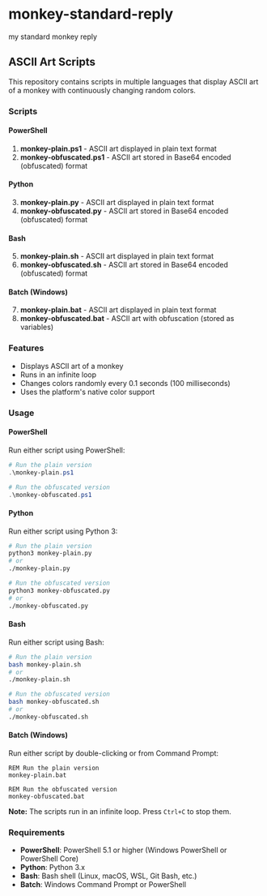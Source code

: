 # monkey-standard-reply
my standard monkey reply

## ASCII Art Scripts

This repository contains scripts in multiple languages that display ASCII art of a monkey with continuously changing random colors.

### Scripts

#### PowerShell
1. **monkey-plain.ps1** - ASCII art displayed in plain text format
2. **monkey-obfuscated.ps1** - ASCII art stored in Base64 encoded (obfuscated) format

#### Python
3. **monkey-plain.py** - ASCII art displayed in plain text format
4. **monkey-obfuscated.py** - ASCII art stored in Base64 encoded (obfuscated) format

#### Bash
5. **monkey-plain.sh** - ASCII art displayed in plain text format
6. **monkey-obfuscated.sh** - ASCII art stored in Base64 encoded (obfuscated) format

#### Batch (Windows)
7. **monkey-plain.bat** - ASCII art displayed in plain text format
8. **monkey-obfuscated.bat** - ASCII art with obfuscation (stored as variables)

### Features

- Displays ASCII art of a monkey
- Runs in an infinite loop
- Changes colors randomly every 0.1 seconds (100 milliseconds)
- Uses the platform's native color support

### Usage

#### PowerShell
Run either script using PowerShell:

```powershell
# Run the plain version
.\monkey-plain.ps1

# Run the obfuscated version
.\monkey-obfuscated.ps1
```

#### Python
Run either script using Python 3:

```bash
# Run the plain version
python3 monkey-plain.py
# or
./monkey-plain.py

# Run the obfuscated version
python3 monkey-obfuscated.py
# or
./monkey-obfuscated.py
```

#### Bash
Run either script using Bash:

```bash
# Run the plain version
bash monkey-plain.sh
# or
./monkey-plain.sh

# Run the obfuscated version
bash monkey-obfuscated.sh
# or
./monkey-obfuscated.sh
```

#### Batch (Windows)
Run either script by double-clicking or from Command Prompt:

```batch
REM Run the plain version
monkey-plain.bat

REM Run the obfuscated version
monkey-obfuscated.bat
```

**Note:** The scripts run in an infinite loop. Press `Ctrl+C` to stop them.

### Requirements

- **PowerShell**: PowerShell 5.1 or higher (Windows PowerShell or PowerShell Core)
- **Python**: Python 3.x
- **Bash**: Bash shell (Linux, macOS, WSL, Git Bash, etc.)
- **Batch**: Windows Command Prompt or PowerShell
